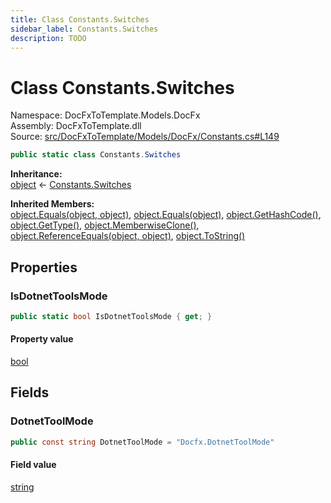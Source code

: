 ```yaml
---
title: Class Constants.Switches
sidebar_label: Constants.Switches
description: TODO
---
```


# Class Constants.Switches
Namespace: DocFxToTemplate.Models.DocFx   
Assembly: DocFxToTemplate.dll  
Source: [src/DocFxToTemplate/Models/DocFx/Constants.cs#L149](https://github.com/k-wojcik/DocFxToTemplate/blob/master/src/DocFxToTemplate/Models/DocFx/Constants.cs#L149)    
   

```csharp title="src/DocFxToTemplate/Models/DocFx/Constants.cs#L149" 
public static class Constants.Switches
```

**Inheritance:**   
[object](https://learn.microsoft.com/dotnet/api/system.object) &lt;- 
[Constants.Switches](../DocFxToTemplate.Models.DocFx/Constants.Switches)   

**Inherited Members:**   
[object.Equals(object, object)](https://learn.microsoft.com/dotnet/api/system.object.equals#system-object-equals(system-object-system-object)), [object.Equals(object)](https://learn.microsoft.com/dotnet/api/system.object.equals#system-object-equals(system-object)), [object.GetHashCode()](https://learn.microsoft.com/dotnet/api/system.object.gethashcode), [object.GetType()](https://learn.microsoft.com/dotnet/api/system.object.gettype), [object.MemberwiseClone()](https://learn.microsoft.com/dotnet/api/system.object.memberwiseclone), [object.ReferenceEquals(object, object)](https://learn.microsoft.com/dotnet/api/system.object.referenceequals), [object.ToString()](https://learn.microsoft.com/dotnet/api/system.object.tostring)   

   

## Properties
### IsDotnetToolsMode
   
            
```csharp title="src/DocFxToTemplate/Models/DocFx/Constants.cs#L153"
public static bool IsDotnetToolsMode { get; }
```   

#### Property value
[bool](https://learn.microsoft.com/dotnet/api/system.boolean)   
   
   

## Fields
### DotnetToolMode
   

```csharp title="src/DocFxToTemplate/Models/DocFx/Constants.cs#L151"
public const string DotnetToolMode = "Docfx.DotnetToolMode"
```
        
#### Field value
[string](https://learn.microsoft.com/dotnet/api/system.string)   
   
   

   

   

   

   